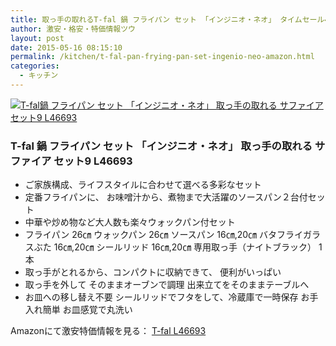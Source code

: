 ```yaml
---
title: 取っ手の取れるT-fal 鍋 フライパン セット 「インジニオ・ネオ」 タイムセール48％OFF激安特価8,000円台！送料無料！
author: 激安・格安・特価情報ツウ
layout: post
date: 2015-05-16 08:15:10
permalink: /kitchen/t-fal-pan-frying-pan-set-ingenio-neo-amazon.html
categories:
  - キッチン
---
```

<div class="img-bg2 img_L">
  <a href="//www.amazon.co.jp/exec/obidos/ASIN/B00B1MKMQ8/tokkajohotsu-22/ref=nosim/" name="amanatulink" target="_blank"><img src="//ecx.images-amazon.com/images/I/41S%2B33Lc6jL._SL160_.jpg" alt="T-fal鍋 フライパン セット 「インジニオ・ネオ」 取っ手の取れる サファイア セット9 L46693" style="border: none;" /></a>
</div>

### T-fal 鍋 フライパン セット 「インジニオ・ネオ」 取っ手の取れる サファイア セット9 L46693
<!--more-->

* ご家族構成、ライフスタイルに合わせて選べる多彩なセット
* 定番フライパンに、 お味噌汁から、煮物まで大活躍のソースパン２台付セット
* 中華や炒め物など大人数も楽々ウォックパン付セット
* フライパン 26㎝ ウォックパン 26㎝ ソースパン 16㎝,20㎝ バタフライガラスぶた 16㎝,20㎝ シールリッド 16㎝,20㎝ 専用取っ手（ナイトブラック） 1本
* 取っ手がとれるから、コンパクトに収納できて、 便利がいっぱい
* 取っ手を外して そのままオーブンで調理 出来立てをそのままテーブルへ
* お皿への移し替え不要 シールリッドでフタをして、冷蔵庫で一時保存 お手入れ簡単 お皿感覚で丸洗い

Amazonにて激安特価情報を見る： <a href="//www.amazon.co.jp/gp/product/B00B1MKMQ8/ref=as_li_ss_il?ie=UTF8&camp=247&creative=7399&creativeASIN=B00B1MKMQ8&linkCode=as2&tag=tokkajohotsu-22" target="_blank"><span class="fs150p">T-fal L46693</span></a>